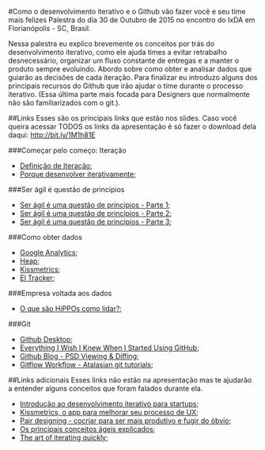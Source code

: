 #Como o desenvolvimento iterativo e o Github vão fazer você e seu time mais felizes
Palestra do dia 30 de Outubro de 2015 no encontro do IxDA em Florianópolis - SC, Brasil.

Nessa palestra eu explico brevemente os conceitos por trás do desenvolvimento iterativo, como ele ajuda times a evitar retrabalho desnecessário, organizar um fluxo constante de entregas e a manter o produto sempre evoluindo. Abordo sobre como obter e analisar dados que guiarão as decisões de cada iteração. Para finalizar eu introduzo alguns dos principais recursos do Github que irão ajudar o time durante o processo iterativo. (Essa última parte mais focada para Designers que normalmente não são familiarizados com o git.).

##Links
Esses são os principais links que estão nos slides. Caso você queira acessar TODOS os links da apresentação é só fazer o download dela daqui: http://bit.ly/1M1h81E

###Começar pelo começo: Iteração
- [Definição de Iteração](bit.ly/1YUnxRo);
- [Porque desenvolver iterativamente](bit.ly/pqite);

###Ser ágil é questão de princípios
- [Ser ágil é uma questão de princípios - Parte 1](bit.ly/1KVPGOD);
- [Ser ágil é uma questão de princípios - Parte 2](bit.ly/1Lo1UFf);
- [Ser ágil é uma questão de princípios - Parte 3](bit.ly/1iReDmH0);

###Como obter dados
- [Google Analytics](bit.ly/1O8Ouf8);
- [Heap](bit.ly/1FMLqnw);
- [Kissmetrics](kiss.ly/1FLw6YL);
- [El Tracker](bit.ly/1O8ONGT);

###Empresa voltada aos dados
- [O que são HiPPOs  como lidar?](bit.ly/1OM4jtO);

###Git
- [Github Desktop](bit.ly/1PSFDgw);
- [Everything I Wish I Knew When I Started Using GitHub](bit.ly/1N8EVy3);
- [Github Blog - PSD Viewing & Diffing](bit.ly/1VuMfDq);
- [Gitflow Workflow - Atalasian git tutorials](bit.ly/1PSGWMk);

##Links adicionais
Esses links não estão na apresentação mas te ajudarão a entender alguns conceitos que foram falados durante ela.

- [Introdução ao desenvolvimento iterativo para startups](http://bit.ly/1j6yZct);
- [Kissmetrics, o app para melhorar seu processo de UX](http://bit.ly/1VvmeJk);
- [Pair designing - cocriar para ser mais produtivo e fugir do óbvio](http://bit.ly/1OemVCC);
- [Os principais conceitos ágeis explicados](http://bit.ly/1YYfymr);
- [The art of iterating quickly](http://bit.ly/1YYfHpM);

